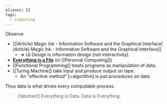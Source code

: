 ```yaml
---
aliases: []
tags:
  - Computing
---
```


Observe:
- [[(Article) Magic Ink - Information Software and the Graphical Interface|(Article) Magic Ink - Information Software and the Graphical Interface]]
	- ⇒ UI Design is information design (not interactivity).
- **[Everything is a File](https://en.wikipedia.org/wiki/Everything%20is%20a%20file)** (in [[Personal Computing]])
- [[Functional Programming]] treats programs as manipulation of data.
- [[Turing Machine]] take input and produce output on tape.
	- An "effective method" \[=algorithm] is just procedures on data

Thus data is what drives every computable process.

> [!abstract]
> Everything is Data. Data is Everything.
